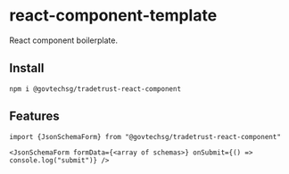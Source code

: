 # react-component-template

React component boilerplate.

## Install

```
npm i @govtechsg/tradetrust-react-component
```

## Features

```
import {JsonSchemaForm} from "@govtechsg/tradetrust-react-component"

<JsonSchemaForm formData={<array of schemas>} onSubmit={() => console.log("submit")} />

```
